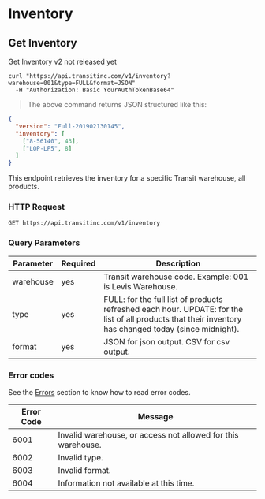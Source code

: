 # Inventory

## Get Inventory

<aside class="notice">
Get Inventory v2 not released yet
</aside>

```shell
curl "https://api.transitinc.com/v1/inventory?warehouse=001&type=FULL&format=JSON"
  -H "Authorization: Basic YourAuthTokenBase64"
```

> The above command returns JSON structured like this:

```json
{
  "version": "Full-201902130145",
  "inventory": [
    ["8-56140", 43],
    ["LOP-LP5", 8]
  ]
}
```

This endpoint retrieves the inventory for a specific Transit warehouse, all products.

### HTTP Request

`GET https://api.transitinc.com/v1/inventory`

### Query Parameters

Parameter | Required | Description
--------- | -------- | -----------
warehouse | yes | Transit warehouse code. Example: 001 is Levis Warehouse.
type | yes | FULL: for the full list of products refreshed each hour. UPDATE: for the list of all products that their inventory has changed today (since midnight).
format | yes | JSON for json output. CSV for csv output.

### Error codes

See the [Errors](#errors) section to know how to read error codes.

Error Code | Message
---------- | -------
6001 | Invalid warehouse, or access not allowed for this warehouse.
6002 | Invalid type.
6003 | Invalid format.
6004 | Information not available at this time.
